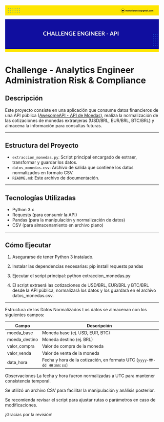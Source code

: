 ![ruta_o_url_de_la_imagen](https://github.com/Floryofre/Challenge-Engineer---API-/blob/main/6.jpg)
# Challenge - Analytics Engineer Administration Risk & Compliance

## Descripción

Este proyecto consiste en una aplicación que consume datos financieros de una API pública ([AwesomeAPI - API de Moedas](https://docs.awesomeapi.com.br/api-de-moedas)), realiza la normalización de las cotizaciones de monedas extranjeras (USD/BRL, EUR/BRL, BTC/BRL) y almacena la información para consultas futuras.

---

## Estructura del Proyecto

- `extraccion_monedas.py`: Script principal encargado de extraer, transformar y guardar los datos.  
- `datos_monedas.csv`: Archivo de salida que contiene los datos normalizados en formato CSV.  
- `README.md`: Este archivo de documentación.

---

## Tecnologías Utilizadas

- Python 3.x  
- Requests (para consumir la API)  
- Pandas (para la manipulación y normalización de datos)  
- CSV (para almacenamiento en archivo plano)  

---

## Cómo Ejecutar

1. Asegurarse de tener Python 3 instalado.

2. Instalar las dependencias necesarias:
    pip install requests pandas
   
3. Ejecutar el script principal:
  python extraccion_monedas.py

4. El script extraerá las cotizaciones de USD/BRL, EUR/BRL y BTC/BRL desde la API pública, normalizará los datos y los guardará en el archivo datos_monedas.csv. 

---

Estructura de los Datos Normalizados
Los datos se almacenan con los siguientes campos:

| Campo          | Descripción                                                           |
| -------------- | --------------------------------------------------------------------- |
| moeda\_base    | Moneda base (ej. USD, EUR, BTC)                                       |
| moeda\_destino | Moneda destino (ej. BRL)                                              |
| valor\_compra  | Valor de compra de la moneda                                          |
| valor\_venda   | Valor de venta de la moneda                                           |
| data\_hora     | Fecha y hora de la cotización, en formato UTC (`yyyy-MM-dd HH:mm:ss`) |


Observaciones
La fecha y hora fueron normalizadas a UTC para mantener consistencia temporal.

Se utilizó un archivo CSV para facilitar la manipulación y análisis posterior.

Se recomienda revisar el script para ajustar rutas o parámetros en caso de modificaciones.

¡Gracias por la revisión!




